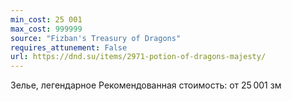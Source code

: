 ```yaml
---
min_cost: 25 001
max_cost: 999999
source: "Fizban's Treasury of Dragons"
requires_attunement: False
url: https://dnd.su/items/2971-potion-of-dragons-majesty/
---
```


Зелье, легендарное
Рекомендованная стоимость: от 25 001 зм